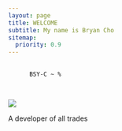 ```yaml
---
layout: page
title: WELCOME
subtitle: My name is Bryan Cho
sitemap:
  priority: 0.9
---
```

<div class="hero__terminal">
  <pre>
    <code class="shell-session demo">
      <span class="hljs-attribute">BSY-C</span><span class="hljs-regexp"> ~ %</span>
    </code>
  </pre>
</div>

<img src="{{ '/assets/img/profile.jpg' | prepend: site.baseurl }}" id="about-img">


<div id="describe-text">
	<p>A developer of all trades</p>
</div>
